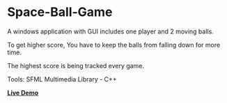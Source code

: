 # Space-Ball-Game

A windows application with GUI includes one player and 2 moving balls.


To get higher score, You have to keep the balls from falling down for more time.

The highest score is being tracked every game.

Tools: SFML Multimedia Library - C++

**[Live Demo](https://mohamedaemara.github.io/Library/)** 
